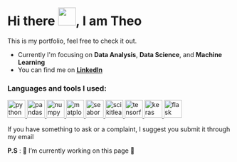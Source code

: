 # Hi there <img src = "https://raw.githubusercontent.com/MartinHeinz/MartinHeinz/master/wave.gif" width = 40px>, I am Theo

This is my portfolio, feel free to check it out.

- Currently I'm focusing on __Data Analysis__, __Data Science__, and __Machine Learning__
- You can find me on **[LinkedIn](https://www.linkedin.com/in/theotarumingkeng/)**

<h3 align="left">Languages and tools I used:</h3>
<p align="left"> <a href="https://www.python.org/" target="_blank"><img src="https://www.svgrepo.com/show/376344/python.svg" alt="python" width="40" height="40"/> </a> <a href="https://pandas.pydata.org/" target="_blank"> <img src="https://upload.wikimedia.org/wikipedia/commons/e/ed/Pandas_logo.svg" alt="pandas" width="40" height="40"/> </a> <a href="https://numpy.org/" target="_blank"> <img src="https://www.svgrepo.com/show/373938/numpy.svg" alt="numpy" width="40" height="40"/> </a> <a href="https://matplotlib.org/" target="_blank"> <img src="https://upload.wikimedia.org/wikipedia/commons/thumb/8/84/Matplotlib_icon.svg/1024px-Matplotlib_icon.svg.png" alt="matplotlib" width="40" height="40"/> </a> <a href="https://seaborn.pydata.org/" target="_blank"> <img src="https://seaborn.pydata.org/_images/logo-mark-lightbg.svg" alt="seaborn" width="40" height="40"/> </a> <a href="https://scikit-learn.org/stable/" target="_blank"> <img src="https://upload.wikimedia.org/wikipedia/commons/0/05/Scikit_learn_logo_small.svg" alt="scikitlearn" width="40" height="40"/> </a> <a href="https://www.tensorflow.org/?hl=en" target="_blank"> <img src="https://www.svgrepo.com/show/354440/tensorflow.svg" alt="tensorflow" width="40" height="40"/> </a> <a href="https://keras.io/" target="_blank"> <img src="https://upload.wikimedia.org/wikipedia/commons/thumb/a/ae/Keras_logo.svg/768px-Keras_logo.svg.png" alt="keras" width="40" height="40"/> </a> <a href="https://flask.palletsprojects.com/en/3.0.x/" target="_blank"> <img src="https://www.svgrepo.com/show/508915/flask.svg" alt="flask" width="40" height="40"/> </a> </p>
  
If you have something to ask or a complaint, I suggest you submit it through my email  

__P.S__ : 🚧 I’m currently working on this page 🚧


<!--<br><br><img src="https://github.com/Theo-Tarumingkeng/Theo-Tarumingkeng/assets/71216904/271ff30a-c261-4792-9b4d-4c80555aa188" alt="Gustafo Fring" width="280" height="200">--> 
<!--<br><br>__Another P.S__ : That guy with an intimidating look is Gustavo Fring from Breaking Bad Series, and the sentence before the GIF was inspired by him-->

<!--![BreakingBadBetterCallSaulGIF](https://github.com/Theo-Tarumingkeng/Theo-Tarumingkeng/assets/71216904/271ff30a-c261-4792-9b4d-4c80555aa188)-->
<!--![Gustavo Fring](https://github.com/Theo-Tarumingkeng/Theo-Tarumingkeng/blob/main/GusFringGIF.gif)-->
<!--![JustDoItGIF (2)](https://github.com/Theo-Tarumingkeng/Theo-Tarumingkeng/assets/71216904/21db80de-c100-4707-bc0b-c54820963adc)-->











